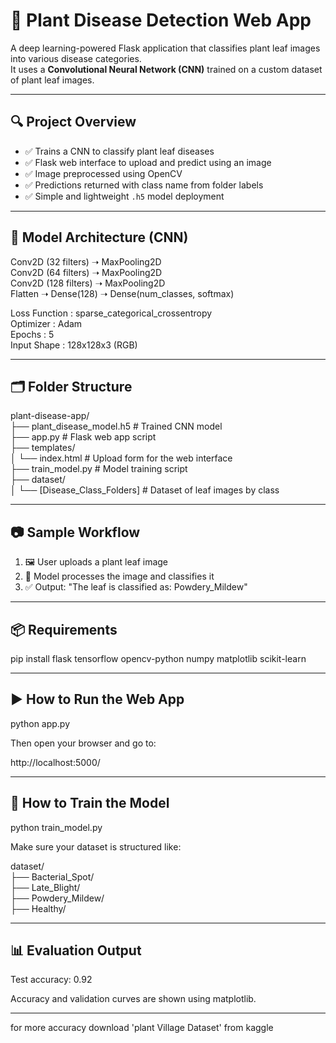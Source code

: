 # 🌿 Plant Disease Detection Web App

A deep learning-powered Flask application that classifies plant leaf images into various disease categories.  
It uses a **Convolutional Neural Network (CNN)** trained on a custom dataset of plant leaf images.

---

## 🔍 Project Overview

- ✅ Trains a CNN to classify plant leaf diseases  
- ✅ Flask web interface to upload and predict using an image  
- ✅ Image preprocessed using OpenCV  
- ✅ Predictions returned with class name from folder labels  
- ✅ Simple and lightweight `.h5` model deployment

---

## 🧠 Model Architecture (CNN)

Conv2D (32 filters) ➝ MaxPooling2D  
Conv2D (64 filters) ➝ MaxPooling2D  
Conv2D (128 filters) ➝ MaxPooling2D  
Flatten ➝ Dense(128) ➝ Dense(num_classes, softmax)

Loss Function : sparse_categorical_crossentropy  
Optimizer     : Adam  
Epochs        : 5  
Input Shape   : 128x128x3 (RGB)

---

## 🗂️ Folder Structure

plant-disease-app/  
├── plant_disease_model.h5         # Trained CNN model  
├── app.py                         # Flask web app script  
├── templates/  
│   └── index.html                 # Upload form for the web interface  
├── train_model.py                 # Model training script  
├── dataset/  
│   └── [Disease_Class_Folders]   # Dataset of leaf images by class  

---

## 📷 Sample Workflow

1. 🖼️ User uploads a plant leaf image  
2. 🧪 Model processes the image and classifies it  
3. ✅ Output: "The leaf is classified as: Powdery_Mildew"

---

## 📦 Requirements

pip install flask tensorflow opencv-python numpy matplotlib scikit-learn

---

## ▶️ How to Run the Web App

python app.py

Then open your browser and go to:

http://localhost:5000/

---

## 🧪 How to Train the Model

python train_model.py

Make sure your dataset is structured like:

dataset/  
├── Bacterial_Spot/  
├── Late_Blight/  
├── Powdery_Mildew/  
├── Healthy/  

---

## 📊 Evaluation Output

Test accuracy: 0.92

Accuracy and validation curves are shown using matplotlib.

---

for more accuracy download 'plant Village Dataset' from kaggle
